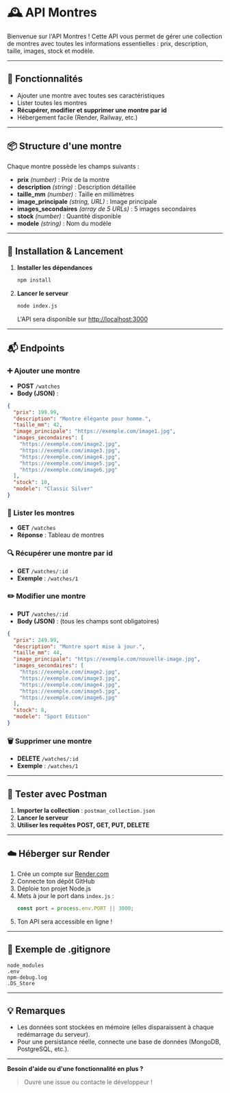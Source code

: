 # 🕰️ API Montres

Bienvenue sur l'API Montres ! Cette API vous permet de gérer une collection de montres avec toutes les informations essentielles : prix, description, taille, images, stock et modèle.

---

## 🚀 Fonctionnalités

- Ajouter une montre avec toutes ses caractéristiques
- Lister toutes les montres
- **Récupérer, modifier et supprimer une montre par id**
- Hébergement facile (Render, Railway, etc.)

---

## 📦 Structure d'une montre

Chaque montre possède les champs suivants :

- **prix** _(number)_ : Prix de la montre
- **description** _(string)_ : Description détaillée
- **taille_mm** _(number)_ : Taille en millimètres
- **image_principale** _(string, URL)_ : Image principale
- **images_secondaires** _(array de 5 URLs)_ : 5 images secondaires
- **stock** _(number)_ : Quantité disponible
- **modele** _(string)_ : Nom du modèle

---

## 🔧 Installation & Lancement

1. **Installer les dépendances**
   ```bash
   npm install
   ```
2. **Lancer le serveur**
   ```bash
   node index.js
   ```
   L'API sera disponible sur [http://localhost:3000](http://localhost:3000)

---

## 📬 Endpoints

### ➕ Ajouter une montre

- **POST** `/watches`
- **Body (JSON)** :

```json
{
  "prix": 199.99,
  "description": "Montre élégante pour homme.",
  "taille_mm": 42,
  "image_principale": "https://exemple.com/image1.jpg",
  "images_secondaires": [
    "https://exemple.com/image2.jpg",
    "https://exemple.com/image3.jpg",
    "https://exemple.com/image4.jpg",
    "https://exemple.com/image5.jpg",
    "https://exemple.com/image6.jpg"
  ],
  "stock": 10,
  "modele": "Classic Silver"
}
```

### 📖 Lister les montres

- **GET** `/watches`
- **Réponse** : Tableau de montres

### 🔍 Récupérer une montre par id

- **GET** `/watches/:id`
- **Exemple** : `/watches/1`

### ✏️ Modifier une montre

- **PUT** `/watches/:id`
- **Body (JSON)** : (tous les champs sont obligatoires)

```json
{
  "prix": 249.99,
  "description": "Montre sport mise à jour.",
  "taille_mm": 44,
  "image_principale": "https://exemple.com/nouvelle-image.jpg",
  "images_secondaires": [
    "https://exemple.com/image2.jpg",
    "https://exemple.com/image3.jpg",
    "https://exemple.com/image4.jpg",
    "https://exemple.com/image5.jpg",
    "https://exemple.com/image6.jpg"
  ],
  "stock": 8,
  "modele": "Sport Edition"
}
```

### 🗑️ Supprimer une montre

- **DELETE** `/watches/:id`
- **Exemple** : `/watches/1`

---

## 🧪 Tester avec Postman

1. **Importer la collection** : `postman_collection.json`
2. **Lancer le serveur**
3. **Utiliser les requêtes POST, GET, PUT, DELETE**

---

## ☁️ Héberger sur Render

1. Crée un compte sur [Render.com](https://render.com/)
2. Connecte ton dépôt GitHub
3. Déploie ton projet Node.js
4. Mets à jour le port dans `index.js` :
   ```js
   const port = process.env.PORT || 3000;
   ```
5. Ton API sera accessible en ligne !

---

## 📝 Exemple de .gitignore

```
node_modules
.env
npm-debug.log
.DS_Store
```

---

## 💡 Remarques

- Les données sont stockées en mémoire (elles disparaissent à chaque redémarrage du serveur).
- Pour une persistance réelle, connecte une base de données (MongoDB, PostgreSQL, etc.).

---

**Besoin d'aide ou d'une fonctionnalité en plus ?**

> Ouvre une issue ou contacte le développeur !
